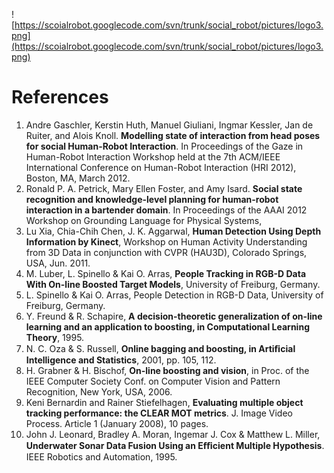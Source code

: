 ![https://scoialrobot.googlecode.com/svn/trunk/social_robot/pictures/logo3.png](https://scoialrobot.googlecode.com/svn/trunk/social_robot/pictures/logo3.png)

# References #


  1. Andre Gaschler, Kerstin Huth, Manuel Giuliani, Ingmar Kessler, Jan de Ruiter, and Alois Knoll. **Modelling state of interaction from head poses for social Human-Robot Interaction**. In Proceedings of the Gaze in Human-Robot Interaction Workshop held at the 7th ACM/IEEE International Conference on Human-Robot Interaction (HRI 2012), Boston, MA, March 2012.
  1. Ronald P. A. Petrick, Mary Ellen Foster, and Amy Isard. **Social state recognition and knowledge-level planning for human-robot interaction in a bartender domain**. In Proceedings of the AAAI 2012 Workshop on Grounding Language for Physical Systems,
  1. Lu Xia, Chia-Chih Chen, J. K. Aggarwal, **Human Detection Using Depth Information by Kinect**, Workshop on Human Activity Understanding from 3D Data in conjunction with CVPR (HAU3D), Colorado Springs, USA, Jun. 2011.
  1. M. Luber, L. Spinello & Kai O. Arras, **People Tracking in RGB-D Data With On-line Boosted Target Models**, University of Freiburg, Germany.
  1. L. Spinello & Kai O. Arras, People Detection in RGB-D Data, University of Freiburg, Germany.
  1. Y. Freund & R. Schapire, **A decision-theoretic generalization of on-line learning and an application to boosting, in Computational Learning Theory**, 1995.
  1. N. C. Oza & S. Russell, **Online bagging and boosting, in Artiﬁcial Intelligence and Statistics**, 2001, pp. 105, 112.
  1. H. Grabner & H. Bischof, **On-line boosting and vision**, in Proc. of the IEEE Computer Society Conf. on Computer Vision and Pattern Recognition, New York, USA, 2006.
  1. Keni Bernardin and Rainer Stiefelhagen, **Evaluating multiple object tracking performance: the CLEAR MOT metrics**. J. Image Video Process. Article 1 (January 2008), 10 pages.
  1. John J. Leonard, Bradley A. Moran, Ingemar J. Cox & Matthew L. Miller, **Underwater Sonar Data Fusion Using an Eﬃcient Multiple Hypothesis**. IEEE Robotics and Automation, 1995.